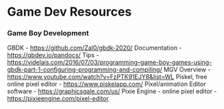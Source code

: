 # Game Dev Resources

### Game Boy Development

GBDK - https://github.com/Zal0/gbdk-2020/
Documentation - https://gbdev.io/pandocs/
Tips - https://videlais.com/2016/07/03/programming-game-boy-games-using-gbdk-part-1-configuring-programming-and-compiling/
MGV Overview - https://www.youtube.com/watch?v=FzPTK91EJY8&list=WL
Piskel, free online pixel editor - https://www.piskelapp.com/
Pixel/animation Editor software - https://graphicsgale.com/us/
Pixie Engine - online pixel editor - https://pixieengine.com/pixel-editor